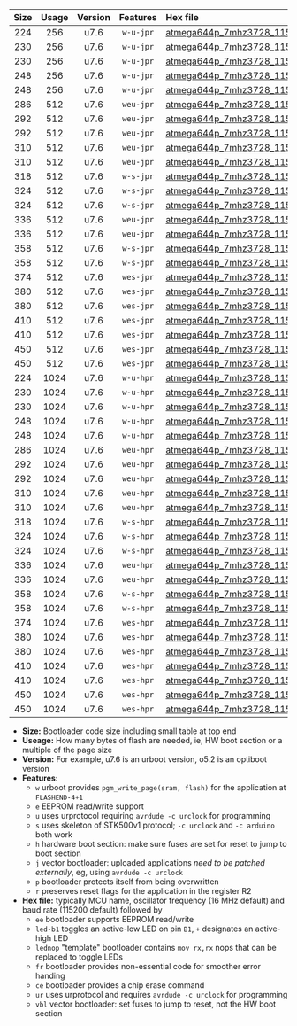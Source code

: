 |Size|Usage|Version|Features|Hex file|
|:-:|:-:|:-:|:-:|:--|
|224|256|u7.6|`w-u-jpr`|[atmega644p_7mhz3728_115200bps_ur_vbl.hex](https://raw.githubusercontent.com/stefanrueger/urboot/main//atmega644p_7mhz3728_115200bps_ur_vbl.hex)|
|230|256|u7.6|`w-u-jpr`|[atmega644p_7mhz3728_115200bps_led+b0_ur_vbl.hex](https://raw.githubusercontent.com/stefanrueger/urboot/main//atmega644p_7mhz3728_115200bps_led+b0_ur_vbl.hex)|
|230|256|u7.6|`w-u-jpr`|[atmega644p_7mhz3728_115200bps_lednop_ur_vbl.hex](https://raw.githubusercontent.com/stefanrueger/urboot/main//atmega644p_7mhz3728_115200bps_lednop_ur_vbl.hex)|
|248|256|u7.6|`w-u-jpr`|[atmega644p_7mhz3728_115200bps_led+b0_fr_ur_vbl.hex](https://raw.githubusercontent.com/stefanrueger/urboot/main//atmega644p_7mhz3728_115200bps_led+b0_fr_ur_vbl.hex)|
|248|256|u7.6|`w-u-jpr`|[atmega644p_7mhz3728_115200bps_lednop_fr_ur_vbl.hex](https://raw.githubusercontent.com/stefanrueger/urboot/main//atmega644p_7mhz3728_115200bps_lednop_fr_ur_vbl.hex)|
|286|512|u7.6|`weu-jpr`|[atmega644p_7mhz3728_115200bps_ee_ur_vbl.hex](https://raw.githubusercontent.com/stefanrueger/urboot/main//atmega644p_7mhz3728_115200bps_ee_ur_vbl.hex)|
|292|512|u7.6|`weu-jpr`|[atmega644p_7mhz3728_115200bps_ee_led+b0_ur_vbl.hex](https://raw.githubusercontent.com/stefanrueger/urboot/main//atmega644p_7mhz3728_115200bps_ee_led+b0_ur_vbl.hex)|
|292|512|u7.6|`weu-jpr`|[atmega644p_7mhz3728_115200bps_ee_lednop_ur_vbl.hex](https://raw.githubusercontent.com/stefanrueger/urboot/main//atmega644p_7mhz3728_115200bps_ee_lednop_ur_vbl.hex)|
|310|512|u7.6|`weu-jpr`|[atmega644p_7mhz3728_115200bps_ee_led+b0_fr_ur_vbl.hex](https://raw.githubusercontent.com/stefanrueger/urboot/main//atmega644p_7mhz3728_115200bps_ee_led+b0_fr_ur_vbl.hex)|
|310|512|u7.6|`weu-jpr`|[atmega644p_7mhz3728_115200bps_ee_lednop_fr_ur_vbl.hex](https://raw.githubusercontent.com/stefanrueger/urboot/main//atmega644p_7mhz3728_115200bps_ee_lednop_fr_ur_vbl.hex)|
|318|512|u7.6|`w-s-jpr`|[atmega644p_7mhz3728_115200bps_vbl.hex](https://raw.githubusercontent.com/stefanrueger/urboot/main//atmega644p_7mhz3728_115200bps_vbl.hex)|
|324|512|u7.6|`w-s-jpr`|[atmega644p_7mhz3728_115200bps_led+b0_vbl.hex](https://raw.githubusercontent.com/stefanrueger/urboot/main//atmega644p_7mhz3728_115200bps_led+b0_vbl.hex)|
|324|512|u7.6|`w-s-jpr`|[atmega644p_7mhz3728_115200bps_lednop_vbl.hex](https://raw.githubusercontent.com/stefanrueger/urboot/main//atmega644p_7mhz3728_115200bps_lednop_vbl.hex)|
|336|512|u7.6|`weu-jpr`|[atmega644p_7mhz3728_115200bps_ee_led+b0_fr_ce_ur_vbl.hex](https://raw.githubusercontent.com/stefanrueger/urboot/main//atmega644p_7mhz3728_115200bps_ee_led+b0_fr_ce_ur_vbl.hex)|
|336|512|u7.6|`weu-jpr`|[atmega644p_7mhz3728_115200bps_ee_lednop_fr_ce_ur_vbl.hex](https://raw.githubusercontent.com/stefanrueger/urboot/main//atmega644p_7mhz3728_115200bps_ee_lednop_fr_ce_ur_vbl.hex)|
|358|512|u7.6|`w-s-jpr`|[atmega644p_7mhz3728_115200bps_led+b0_fr_vbl.hex](https://raw.githubusercontent.com/stefanrueger/urboot/main//atmega644p_7mhz3728_115200bps_led+b0_fr_vbl.hex)|
|358|512|u7.6|`w-s-jpr`|[atmega644p_7mhz3728_115200bps_lednop_fr_vbl.hex](https://raw.githubusercontent.com/stefanrueger/urboot/main//atmega644p_7mhz3728_115200bps_lednop_fr_vbl.hex)|
|374|512|u7.6|`wes-jpr`|[atmega644p_7mhz3728_115200bps_ee_vbl.hex](https://raw.githubusercontent.com/stefanrueger/urboot/main//atmega644p_7mhz3728_115200bps_ee_vbl.hex)|
|380|512|u7.6|`wes-jpr`|[atmega644p_7mhz3728_115200bps_ee_led+b0_vbl.hex](https://raw.githubusercontent.com/stefanrueger/urboot/main//atmega644p_7mhz3728_115200bps_ee_led+b0_vbl.hex)|
|380|512|u7.6|`wes-jpr`|[atmega644p_7mhz3728_115200bps_ee_lednop_vbl.hex](https://raw.githubusercontent.com/stefanrueger/urboot/main//atmega644p_7mhz3728_115200bps_ee_lednop_vbl.hex)|
|410|512|u7.6|`wes-jpr`|[atmega644p_7mhz3728_115200bps_ee_led+b0_fr_vbl.hex](https://raw.githubusercontent.com/stefanrueger/urboot/main//atmega644p_7mhz3728_115200bps_ee_led+b0_fr_vbl.hex)|
|410|512|u7.6|`wes-jpr`|[atmega644p_7mhz3728_115200bps_ee_lednop_fr_vbl.hex](https://raw.githubusercontent.com/stefanrueger/urboot/main//atmega644p_7mhz3728_115200bps_ee_lednop_fr_vbl.hex)|
|450|512|u7.6|`wes-jpr`|[atmega644p_7mhz3728_115200bps_ee_led+b0_fr_ce_vbl.hex](https://raw.githubusercontent.com/stefanrueger/urboot/main//atmega644p_7mhz3728_115200bps_ee_led+b0_fr_ce_vbl.hex)|
|450|512|u7.6|`wes-jpr`|[atmega644p_7mhz3728_115200bps_ee_lednop_fr_ce_vbl.hex](https://raw.githubusercontent.com/stefanrueger/urboot/main//atmega644p_7mhz3728_115200bps_ee_lednop_fr_ce_vbl.hex)|
|224|1024|u7.6|`w-u-hpr`|[atmega644p_7mhz3728_115200bps_ur.hex](https://raw.githubusercontent.com/stefanrueger/urboot/main//atmega644p_7mhz3728_115200bps_ur.hex)|
|230|1024|u7.6|`w-u-hpr`|[atmega644p_7mhz3728_115200bps_led+b0_ur.hex](https://raw.githubusercontent.com/stefanrueger/urboot/main//atmega644p_7mhz3728_115200bps_led+b0_ur.hex)|
|230|1024|u7.6|`w-u-hpr`|[atmega644p_7mhz3728_115200bps_lednop_ur.hex](https://raw.githubusercontent.com/stefanrueger/urboot/main//atmega644p_7mhz3728_115200bps_lednop_ur.hex)|
|248|1024|u7.6|`w-u-hpr`|[atmega644p_7mhz3728_115200bps_led+b0_fr_ur.hex](https://raw.githubusercontent.com/stefanrueger/urboot/main//atmega644p_7mhz3728_115200bps_led+b0_fr_ur.hex)|
|248|1024|u7.6|`w-u-hpr`|[atmega644p_7mhz3728_115200bps_lednop_fr_ur.hex](https://raw.githubusercontent.com/stefanrueger/urboot/main//atmega644p_7mhz3728_115200bps_lednop_fr_ur.hex)|
|286|1024|u7.6|`weu-hpr`|[atmega644p_7mhz3728_115200bps_ee_ur.hex](https://raw.githubusercontent.com/stefanrueger/urboot/main//atmega644p_7mhz3728_115200bps_ee_ur.hex)|
|292|1024|u7.6|`weu-hpr`|[atmega644p_7mhz3728_115200bps_ee_led+b0_ur.hex](https://raw.githubusercontent.com/stefanrueger/urboot/main//atmega644p_7mhz3728_115200bps_ee_led+b0_ur.hex)|
|292|1024|u7.6|`weu-hpr`|[atmega644p_7mhz3728_115200bps_ee_lednop_ur.hex](https://raw.githubusercontent.com/stefanrueger/urboot/main//atmega644p_7mhz3728_115200bps_ee_lednop_ur.hex)|
|310|1024|u7.6|`weu-hpr`|[atmega644p_7mhz3728_115200bps_ee_led+b0_fr_ur.hex](https://raw.githubusercontent.com/stefanrueger/urboot/main//atmega644p_7mhz3728_115200bps_ee_led+b0_fr_ur.hex)|
|310|1024|u7.6|`weu-hpr`|[atmega644p_7mhz3728_115200bps_ee_lednop_fr_ur.hex](https://raw.githubusercontent.com/stefanrueger/urboot/main//atmega644p_7mhz3728_115200bps_ee_lednop_fr_ur.hex)|
|318|1024|u7.6|`w-s-hpr`|[atmega644p_7mhz3728_115200bps.hex](https://raw.githubusercontent.com/stefanrueger/urboot/main//atmega644p_7mhz3728_115200bps.hex)|
|324|1024|u7.6|`w-s-hpr`|[atmega644p_7mhz3728_115200bps_led+b0.hex](https://raw.githubusercontent.com/stefanrueger/urboot/main//atmega644p_7mhz3728_115200bps_led+b0.hex)|
|324|1024|u7.6|`w-s-hpr`|[atmega644p_7mhz3728_115200bps_lednop.hex](https://raw.githubusercontent.com/stefanrueger/urboot/main//atmega644p_7mhz3728_115200bps_lednop.hex)|
|336|1024|u7.6|`weu-hpr`|[atmega644p_7mhz3728_115200bps_ee_led+b0_fr_ce_ur.hex](https://raw.githubusercontent.com/stefanrueger/urboot/main//atmega644p_7mhz3728_115200bps_ee_led+b0_fr_ce_ur.hex)|
|336|1024|u7.6|`weu-hpr`|[atmega644p_7mhz3728_115200bps_ee_lednop_fr_ce_ur.hex](https://raw.githubusercontent.com/stefanrueger/urboot/main//atmega644p_7mhz3728_115200bps_ee_lednop_fr_ce_ur.hex)|
|358|1024|u7.6|`w-s-hpr`|[atmega644p_7mhz3728_115200bps_led+b0_fr.hex](https://raw.githubusercontent.com/stefanrueger/urboot/main//atmega644p_7mhz3728_115200bps_led+b0_fr.hex)|
|358|1024|u7.6|`w-s-hpr`|[atmega644p_7mhz3728_115200bps_lednop_fr.hex](https://raw.githubusercontent.com/stefanrueger/urboot/main//atmega644p_7mhz3728_115200bps_lednop_fr.hex)|
|374|1024|u7.6|`wes-hpr`|[atmega644p_7mhz3728_115200bps_ee.hex](https://raw.githubusercontent.com/stefanrueger/urboot/main//atmega644p_7mhz3728_115200bps_ee.hex)|
|380|1024|u7.6|`wes-hpr`|[atmega644p_7mhz3728_115200bps_ee_led+b0.hex](https://raw.githubusercontent.com/stefanrueger/urboot/main//atmega644p_7mhz3728_115200bps_ee_led+b0.hex)|
|380|1024|u7.6|`wes-hpr`|[atmega644p_7mhz3728_115200bps_ee_lednop.hex](https://raw.githubusercontent.com/stefanrueger/urboot/main//atmega644p_7mhz3728_115200bps_ee_lednop.hex)|
|410|1024|u7.6|`wes-hpr`|[atmega644p_7mhz3728_115200bps_ee_led+b0_fr.hex](https://raw.githubusercontent.com/stefanrueger/urboot/main//atmega644p_7mhz3728_115200bps_ee_led+b0_fr.hex)|
|410|1024|u7.6|`wes-hpr`|[atmega644p_7mhz3728_115200bps_ee_lednop_fr.hex](https://raw.githubusercontent.com/stefanrueger/urboot/main//atmega644p_7mhz3728_115200bps_ee_lednop_fr.hex)|
|450|1024|u7.6|`wes-hpr`|[atmega644p_7mhz3728_115200bps_ee_led+b0_fr_ce.hex](https://raw.githubusercontent.com/stefanrueger/urboot/main//atmega644p_7mhz3728_115200bps_ee_led+b0_fr_ce.hex)|
|450|1024|u7.6|`wes-hpr`|[atmega644p_7mhz3728_115200bps_ee_lednop_fr_ce.hex](https://raw.githubusercontent.com/stefanrueger/urboot/main//atmega644p_7mhz3728_115200bps_ee_lednop_fr_ce.hex)|

- **Size:** Bootloader code size including small table at top end
- **Useage:** How many bytes of flash are needed, ie, HW boot section or a multiple of the page size
- **Version:** For example, u7.6 is an urboot version, o5.2 is an optiboot version
- **Features:**
  + `w` urboot provides `pgm_write_page(sram, flash)` for the application at `FLASHEND-4+1`
  + `e` EEPROM read/write support
  + `u` uses urprotocol requiring `avrdude -c urclock` for programming
  + `s` uses skeleton of STK500v1 protocol; `-c urclock` and `-c arduino` both work
  + `h` hardware boot section: make sure fuses are set for reset to jump to boot section
  + `j` vector bootloader: uploaded applications *need to be patched externally*, eg, using `avrdude -c urclock`
  + `p` bootloader protects itself from being overwritten
  + `r` preserves reset flags for the application in the register R2
- **Hex file:** typically MCU name, oscillator frequency (16 MHz default) and baud rate (115200 default) followed by
  + `ee` bootloader supports EEPROM read/write
  + `led-b1` toggles an active-low LED on pin `B1`, `+` designates an active-high LED
  + `lednop` "template" bootloader contains `mov rx,rx` nops that can be replaced to toggle LEDs
  + `fr` bootloader provides non-essential code for smoother error handing
  + `ce` bootloader provides a chip erase command
  + `ur` uses urprotocol and requires `avrdude -c urclock` for programming
  + `vbl` vector bootloader: set fuses to jump to reset, not the HW boot section
